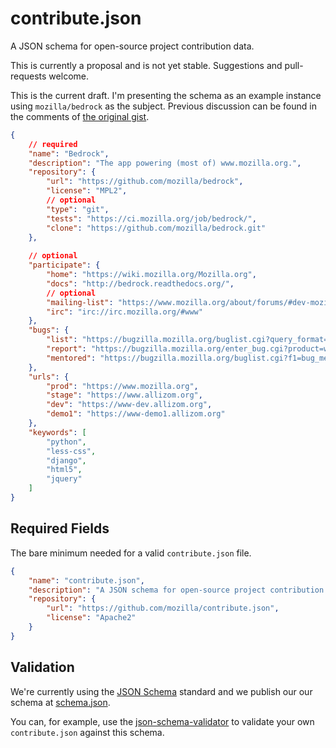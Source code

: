 contribute.json
===============

A JSON schema for open-source project contribution data.

This is currently a proposal and is not yet stable. Suggestions and pull-requests welcome.

This is the current draft. I'm presenting the schema as an example instance using `mozilla/bedrock`
as the subject. Previous discussion can be found in the comments of [the original gist](https://gist.github.com/pmclanahan/a162224376ca110b4a40).

```json
{
    // required
    "name": "Bedrock",
    "description": "The app powering (most of) www.mozilla.org.",
    "repository": {
        "url": "https://github.com/mozilla/bedrock",
        "license": "MPL2",
        // optional
        "type": "git",
        "tests": "https://ci.mozilla.org/job/bedrock/",
        "clone": "https://github.com/mozilla/bedrock.git"
    },
    
    // optional
    "participate": {
        "home": "https://wiki.mozilla.org/Mozilla.org",
        "docs": "http://bedrock.readthedocs.org/",
        // optional
        "mailing-list": "https://www.mozilla.org/about/forums/#dev-mozilla-org",
        "irc": "irc://irc.mozilla.org/#www"
    },
    "bugs": {
        "list": "https://bugzilla.mozilla.org/buglist.cgi?query_format=advanced&bug_status=UNCONFIRMED&bug_status=NEW&product=www.mozilla.org",
        "report": "https://bugzilla.mozilla.org/enter_bug.cgi?product=www.mozilla.org&component=Bedrock",
        "mentored": "https://bugzilla.mozilla.org/buglist.cgi?f1=bug_mentor&o1=isnotempty&query_format=advanced&bug_status=NEW&product=www.mozilla.org&list_id=10866041"
    },
    "urls": {
        "prod": "https://www.mozilla.org",
        "stage": "https://www.allizom.org",
        "dev": "https://www-dev.allizom.org",
        "demo1": "https://www-demo1.allizom.org"
    },
    "keywords": [
        "python",
        "less-css",
        "django",
        "html5",
        "jquery"
    ]
}
```

Required Fields
---------------

The bare minimum needed for a valid `contribute.json` file.

```json
{
    "name": "contribute.json",
    "description": "A JSON schema for open-source project contribution data.",
    "repository": {
        "url": "https://github.com/mozilla/contribute.json",
        "license": "Apache2"
    }
}
```

Validation
----------

We're currently using the [JSON Schema](http://json-schema.org/)
standard and we publish our our schema at
[schema.json](https://github.com/mozilla/contribute.json/blob/master/schema.json).

You can, for example, use the [json-schema-validator](https://json-schema-validator.herokuapp.com/)
to validate your own `contribute.json` against this schema.
